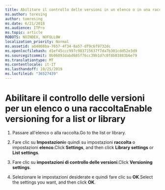 ```yaml
---
title: Abilitare il controllo delle versioni in un elenco o in una raccolta
ms.author: toresing
author: tomresing
ms.date: 6/21/2018
ms.audience: ITPro
ms.topic: article
ROBOTS: NOINDEX, NOFOLLOW
localization_priority: Normal
ms.assetid: a84868ba-7657-4f34-8a57-df9c6f9732dc
ms.openlocfilehash: d1ef45ccc997c983715637f7da7b301cdd52e3d9
ms.sourcegitcommit: 0b06093dabd685f76cc39b1d7c0f8b03883b6e79
ms.translationtype: MT
ms.contentlocale: it-IT
ms.lasthandoff: 10/25/2019
ms.locfileid: "36527439"
---
```

# <a name="enable-versioning-for-a-list-or-library"></a><span data-ttu-id="c0f53-102">Abilitare il controllo delle versioni per un elenco o una raccolta</span><span class="sxs-lookup"><span data-stu-id="c0f53-102">Enable versioning for a list or library</span></span>

1. <span data-ttu-id="c0f53-103">Passare all'elenco o alla raccolta.</span><span class="sxs-lookup"><span data-stu-id="c0f53-103">Go to the list or library.</span></span>
    
2. <span data-ttu-id="c0f53-104">Fare clic su **Impostazioni**e quindi su impostazioni **raccolta** o impostazioni **elenco**.</span><span class="sxs-lookup"><span data-stu-id="c0f53-104">Click **Settings**, and then click **Library settings** or **List settings**.</span></span>
    
3. <span data-ttu-id="c0f53-105">Fare clic su **impostazioni di controllo delle versioni**.</span><span class="sxs-lookup"><span data-stu-id="c0f53-105">Click **Versioning settings**.</span></span>
    
4. <span data-ttu-id="c0f53-106">Selezionare le impostazioni desiderate e quindi fare clic su **OK**.</span><span class="sxs-lookup"><span data-stu-id="c0f53-106">Select the settings you want, and then click **OK**.</span></span>
    

